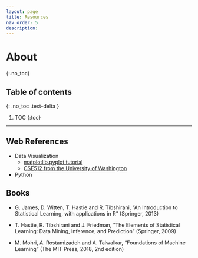 ```yaml
---
layout: page
title: Resources
nav_order: 5
description: 
---
```


# About
{:.no_toc}

## Table of contents
{: .no_toc .text-delta }

1. TOC
{:toc}

---
## Web References
- Data Visualization
    - [matplotlib.pyplot tutorial](https://matplotlib.org/tutorials/introductory/pyplot.html)
    - [CSE512 from the University of Washington](https://courses.cs.washington.edu/courses/cse512/19sp/)
- Python


## Books

- G. James, D. Witten, T. Hastie and R. Tibshirani, “An Introduction to Statistical Learning, with applications in R” (Springer, 2013)

- T. Hastie, R. Tibshirani and J. Friedman, “The Elements of Statistical Learning: Data Mining, Inference, and Prediction” (Springer, 2009)

- M. Mohri, A. Rostamizadeh and A. Talwalkar, “Foundations of Machine Learning” (The MIT Press, 2018, 2nd edition)

